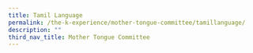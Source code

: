 ```yaml
---
title: Tamil Language
permalink: /the-k-experience/mother-tongue-committee/tamillanguage/
description: ""
third_nav_title: Mother Tongue Committee
---
```


